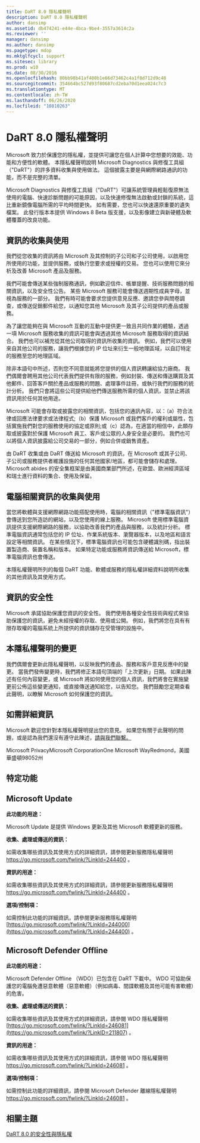 ```yaml
---
title: DaRT 8.0 隱私權聲明
description: DaRT 8.0 隱私權聲明
author: dansimp
ms.assetid: db474241-e44e-4bca-9be4-3557a3614c2a
ms.reviewer: ''
manager: dansimp
ms.author: dansimp
ms.pagetype: mdop
ms.mktglfcycl: support
ms.sitesec: library
ms.prod: w10
ms.date: 08/30/2016
ms.openlocfilehash: 80bb98b41af480b1e66d73462c4a1f8d712d9c48
ms.sourcegitcommit: 354664bc527d93f80687cd2eba70d1eea024c7c3
ms.translationtype: MT
ms.contentlocale: zh-TW
ms.lasthandoff: 06/26/2020
ms.locfileid: "10810263"
---
```

# DaRT 8.0 隱私權聲明


Microsoft 致力於保護您的隱私權，並提供可讓您在個人計算中您想要的效能、功能和方便性的軟體。 本隱私權聲明說明 Microsoft Diagnostics 與修復工具組（"DaRT"）的許多資料收集與使用做法。 這個披露主要是與網際網路通訊的功能，而不是完整的清單。

Microsoft Diagnostics 與修復工具組（"DaRT"）可讓系統管理員輕鬆復原無法使用的電腦、快速診斷問題的可能原因，以及快速修復無法啟動或封鎖的系統，這比重新鏡像電腦所需的平均時間更快。 如有需要，您也可以快速還原重要的遺失檔案。 此發行版本本提供 Windows 8 Beta 版支援，以及影像建立與新硬體及軟體覆蓋的改良功能。

## 資訊的收集與使用


我們從您收集的資訊將由 Microsoft 及其控制的子公司和子公司使用，以啟用您所使用的功能，並提供服務，或執行您要求或授權的交易。 您也可以使用它來分析及改善 Microsoft 產品及服務。

我們可能會傳送某些強制服務通訊，例如歡迎信件、帳單提醒、技術服務問題的相關資訊，以及安全性公告。 某些 Microsoft 服務可能會傳送週期性成員字母，並視為服務的一部分。 我們有時可能會要求您提供意見反應、邀請您參與問卷調查，或傳送促銷郵件給您，以通知您其他 Microsoft 及其子公司提供的產品或服務。

為了讓您能夠在與 Microsoft 互動的互動中提供更一致且共同作業的體驗，透過一項 Microsoft 服務收集的資訊可能會與透過其他 Microsoft 服務取得的資訊結合。 我們也可以補充從其他公司取得的資訊所收集的資訊。 例如，我們可以使用來自其他公司的服務，讓我們根據您的 IP 位址來衍生一般地理區域，以自訂特定的服務至您的地理區域。

除非本語句中所述，否則您不同意就能將您提供的個人資訊轉讓給協力廠商。 我們偶爾會聘用其他公司代表我們提供有限的服務，例如封裝、傳送和傳送購買及其他郵件、回答客戶關於產品或服務的問題、處理事件註冊，或執行我們的服務的統計分析。 我們只會將這些公司提供給他們傳送服務所需的個人資訊，並禁止將該資訊用於任何其他用途。

Microsoft 可能會存取或披露您的相關資訊，包括您的通訊內容，以：（a）符合法律或回應法律要求或法律程式;（b）保護 Microsoft 或我們客戶的權利或屬性，包括實施我們對您的服務使用的協定或原則;或（c）認為，在適當的相信中，此類存取或披露對於保護 Microsoft 員工、客戶或公眾的人身安全是必要的。 我們也可以將個人資訊披露給公司交易的一部分，例如合併或銷售資產。

由 DaRT 收集或由 DaRT 傳送給 Microsoft 的資訊，在 Microsoft 或其子公司、子公司或服務提供者維護設施的任何其他國家/地區，都可能會儲存和處理。 Microsoft abides 的安全集框架是由美國商業部門所述，在歐盟、歐洲經濟區域和瑞士進行資料的集合、使用及保留。

## 電腦相關資訊的收集與使用


當您將軟體與支援網際網路功能搭配使用時，電腦的相關資訊（"標準電腦資訊"）會傳送到您所造訪的網站，以及您使用的線上服務。 Microsoft 使用標準電腦資訊提供支援網際網路的服務，以協助改善我們的產品與服務，以及統計分析。 標準電腦資訊通常包括您的 IP 位址、作業系統版本、瀏覽器版本，以及地區和語言設定等相關資訊。 在某些情況下，標準電腦資訊也可能包含硬體識別碼，指出裝置製造商、裝置名稱和版本。 如果特定功能或服務將資訊傳送給 Microsoft，標準電腦資訊也會傳送。

本隱私權聲明所列的每個 DaRT 功能、軟體或服務的隱私權詳細資料說明所收集的其他資訊及其使用方式。

## 資訊的安全性


Microsoft 承諾協助保護您資訊的安全性。 我們使用各種安全性技術與程式來協助保護您的資訊，避免未經授權的存取、使用或公開。 例如，我們將您在具有有限存取權的電腦系統上所提供的資訊儲存在受管理的設施中。

## 本隱私權聲明的變更


我們偶爾會更新此隱私權聲明，以反映我們的產品、服務和客戶意見反應中的變更。 當我們發佈變更時，我們將修正本語句頂端的「上次更新」日期。 如果此陳述有任何內容變更，或 Microsoft 將如何使用您的個人資訊，我們將會在實施變更前公佈這些變更通知，或直接傳送通知給您，以告知您。 我們鼓勵您定期查看此聲明，以瞭解 Microsoft 如何保護您的資訊。

## 如需詳細資訊


Microsoft 歡迎您針對本隱私權聲明提出您的意見。 如果您有關于此聲明的問題，或是認為我們還沒有遵守此陳述，[請與我們聯繫。](https://go.microsoft.com/fwlink/?LinkID=245853)

Microsoft PrivacyMicrosoft CorporationOne Microsoft WayRedmond，美國華盛頓98052州

## 特定功能


## Microsoft Update


**此功能的用途：**

Microsoft Update 是提供 Windows 更新及其他 Microsoft 軟體更新的服務。

**收集、處理或傳送的資訊：**

如需收集哪些資訊及其使用方式的詳細資訊，請參閱更新服務隱私權聲明 <https://go.microsoft.com/fwlink/?LinkId=244400> 。

**資訊的用途：**

如需收集哪些資訊及其使用方式的詳細資訊，請參閱更新服務隱私權聲明 <https://go.microsoft.com/fwlink/?LinkId=244400> 。

**選項/控制項：**

如需控制此功能的詳細資訊，請參閱更新服務隱私權聲明 [https://go.microsoft.com/fwlink/?LinkId=244000](https://go.microsoft.com/fwlink/?LinkId=244400) 。

## Microsoft Defender Offline


**此功能的用途：**

Microsoft Defender Offline （WDO）已包含在 DaRT 下載中。 WDO 可協助保護您的電腦免遭惡意軟體（惡意軟體）（例如病毒、間諜軟體及其他可能有害軟體）的危害。

**收集、處理或傳送的資訊：**

如需收集哪些資訊及其使用方式的詳細資訊，請參閱 WDO 隱私權聲明 [https://go.microsoft.com/fwlink/?LinkId=246081](https://go.microsoft.com/fwlink/?LinkID=211807) 。

**資訊的用途：**

如需收集哪些資訊及其使用方式的詳細資訊，請參閱 WDO 隱私權聲明 <https://go.microsoft.com/fwlink/?LinkId=246081> 。

**選項/控制項：**

如需控制此功能的詳細資訊，請參閱 Microsoft Defender 離線隱私權聲明 <https://go.microsoft.com/fwlink/?LinkId=246081> 。

## 相關主題


[DaRT 8.0 的安全性與隱私權](security-and-privacy-for-dart-80-dart-8.md)

 

 






